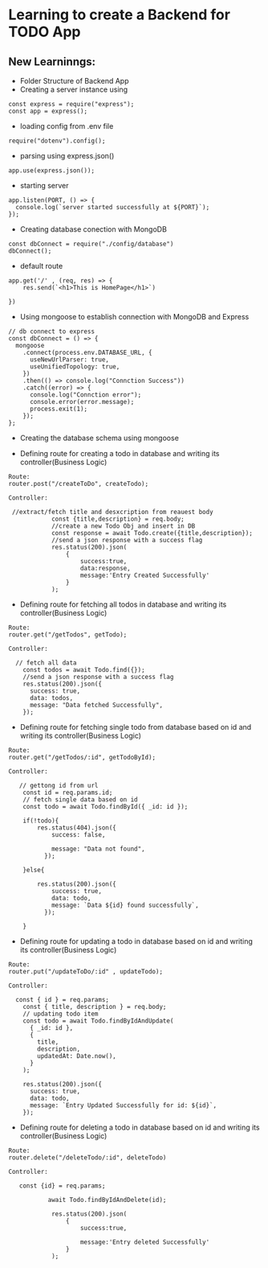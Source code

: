 # Learning to create a Backend for TODO App

## New Learninngs:

- Folder Structure of Backend App
- Creating a server instance using

```
const express = require("express");
const app = express();
```

- loading config from .env file

```
require("dotenv").config();
```

- parsing using express.json()

```
app.use(express.json());
```

- starting server

```
app.listen(PORT, () => {
  console.log(`server started successfully at ${PORT}`);
});
```

- Creating database conection with MongoDB

```
const dbConnect = require("./config/database")
dbConnect();
```

- default route

```
app.get('/' , (req, res) => {
    res.send(`<h1>This is HomePage</h1>`)

})
```

- Using mongoose to establish connection with MongoDB and Express

```
// db connect to express
const dbConnect = () => {
  mongoose
    .connect(process.env.DATABASE_URL, {
      useNewUrlParser: true,
      useUnifiedTopology: true,
    })
    .then(() => console.log("Connction Success"))
    .catch((error) => {
      console.log("Connction error");
      console.error(error.message);
      process.exit(1);
    });
};

```

- Creating the database schema using mongoose

- Defining route for creating a todo in database and writing its controller(Business Logic)

```
Route:
router.post("/createToDo", createTodo);

Controller:

 //extract/fetch title and desxcription from reauest body
            const {title,description} = req.body;
            //create a new Todo Obj and insert in DB
            const response = await Todo.create({title,description});
            //send a json response with a success flag
            res.status(200).json(
                {
                    success:true,
                    data:response,
                    message:'Entry Created Successfully'
                }
            );
```

- Defining route for fetching all todos in database and writing its controller(Business Logic)

```
Route:
router.get("/getTodos", getTodo);

Controller:

  // fetch all data
    const todos = await Todo.find({});
    //send a json response with a success flag
    res.status(200).json({
      success: true,
      data: todos,
      message: "Data fetched Successfully",
    });
```

- Defining route for fetching single todo from database based on id and writing its controller(Business Logic)

```
Route:
router.get("/getTodos/:id", getTodoById);

Controller:

   // gettong id from url
    const id = req.params.id;
    // fetch single data based on id
    const todo = await Todo.findById({ _id: id });

    if(!todo){
        res.status(404).json({
            success: false,

            message: "Data not found",
          });

    }else{

        res.status(200).json({
            success: true,
            data: todo,
            message: `Data ${id} found successfully`,
          });

    }
```

- Defining route for updating a todo in database based on id and writing its controller(Business Logic)

```
Route:
router.put("/updateToDo/:id" , updateTodo);

Controller:

  const { id } = req.params;
    const { title, description } = req.body;
    // updating todo item
    const todo = await Todo.findByIdAndUpdate(
      { _id: id },
      {
        title,
        description,
        updatedAt: Date.now(),
      }
    );

    res.status(200).json({
      success: true,
      data: todo,
      message: `Entry Updated Successfully for id: ${id}`,
    });
```


- Defining route for deleting a todo in database based on id and writing its controller(Business Logic)

```
Route:
router.delete("/deleteTodo/:id", deleteTodo)

Controller:

   const {id} = req.params;

           await Todo.findByIdAndDelete(id);
           
            res.status(200).json(
                {
                    success:true,
                
                    message:'Entry deleted Successfully'
                }
            );
```
